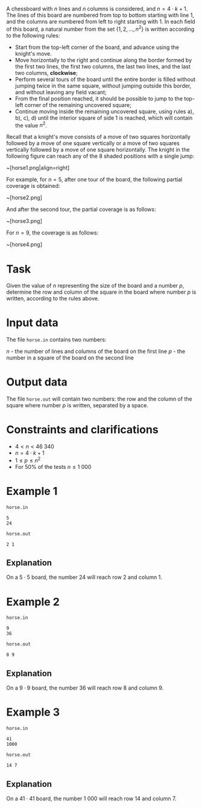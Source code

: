 
A chessboard with $n$ lines and $n$ columns is considered, and $n = 4 \cdot k + 1$. The lines of this board are numbered from top to bottom starting with line $1$, and the columns are numbered from left to right starting with $1$. In each field of this board, a natural number from the set $\{1, 2, \dots, n^2\}$ is written according to the following rules:

* Start from the top-left corner of the board, and advance using the knight's move.
* Move horizontally to the right and continue along the border formed by the first two lines, the first two columns, the last two lines, and the last two columns, **clockwise**;
* Perform several tours of the board until the entire border is filled without jumping twice in the same square, without jumping outside this border, and without leaving any field vacant;
* From the final position reached, it should be possible to jump to the top-left corner of the remaining uncovered square;
* Continue moving inside the remaining uncovered square, using rules a), b), c), d) until the interior square of side $1$ is reached, which will contain the value $n^2$.

Recall that a knight's move consists of a move of two squares horizontally followed by a move of one square vertically or a move of two squares vertically followed by a move of one square horizontally. The knight in the following figure can reach any of the 8 shaded positions with a single jump:

~[horse1.png|align=right]

For example, for $n = 5$, after one tour of the board, the following partial coverage is obtained:

~[horse2.png]

And after the second tour, the partial coverage is as follows:

~[horse3.png]

For $n = 9$, the coverage is as follows:

~[horse4.png]

# Task

Given the value of $n$ representing the size of the board and a number $p$, determine the row and column of the square in the board where number $p$ is written, according to the rules above.

# Input data

The file `horse.in` contains two numbers:

$n$ - the number of lines and columns of the board on the first line
$p$ - the number in a square of the board on the second line

# Output data

The file `horse.out` will contain two numbers: the row and the column of the square where number $p$ is written, separated by a space.

# Constraints and clarifications

* $4 < n < 46\ 340$
* $n = 4 \cdot k + 1$
* $1 \leq p \leq n^2$
* For $50\%$ of the tests $n \leq 1\ 000$

# Example 1

`horse.in`
```
5
24
```

`horse.out`
```
2 1
```

## Explanation

On a $5 \cdot 5$ board, the number $24$ will reach row $2$ and column $1$.

# Example 2

`horse.in`
```
9
36
```

`horse.out`
```
8 9
```

## Explanation

On a $9 \cdot 9$ board, the number $36$ will reach row $8$ and column $9$.

# Example 3

`horse.in`
```
41
1000
```

`horse.out`
```
14 7
```

## Explanation

On a $41 \cdot 41$ board, the number $1 \ 000$ will reach row $14$ and column $7$.

